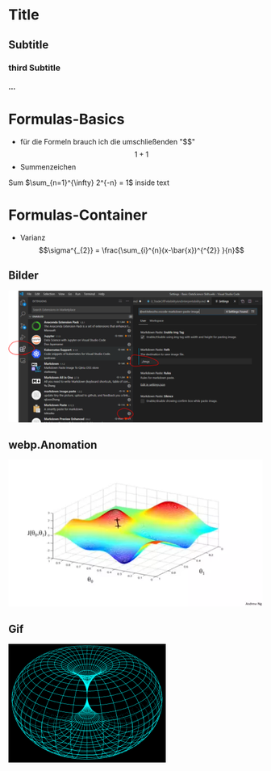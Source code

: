 # Title
## Subtitle
### third Subtitle
#### ...


# Formulas-Basics
* für die Formeln brauch ich die umschließenden "\$\$"
  $$1+1$$
* Summenzeichen 

Sum $\sum_{n=1}^{\infty} 2^{-n} = 1$ inside text	

# Formulas-Container


* Varianz
$$\sigma^{_{2}} = \frac{\sum_{i}^{n}(x-\bar{x})^{^{2}} }{n}$$


## Bilder
![bild](./imgs/MarkdownPasterConfigPicture.PNG)
## webp.Anomation
![webp.Anomation](./imgs/test.webp)
## Gif
![webp.Anomation](./imgs/DemoGif.gif)